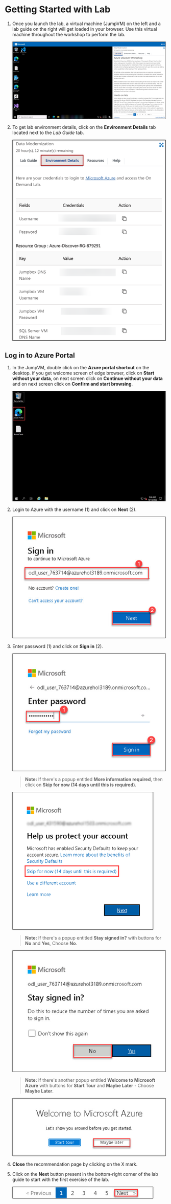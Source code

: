 # Getting Started with Lab	

1. Once you launch the lab, a virtual machine (JumpVM) on the left and a lab guide on the right will get loaded in your browser. Use this virtual machine throughout the workshop to perform the lab.	

   ![](media/1.191.png)	

2. To get lab environment details, click on the **Environment Details** tab located next to the *Lab Guide* tab. 	

   ![](media/1.192.png)	

## Log in to Azure Portal

1. In the JumpVM, double click on the **Azure portal shortcut** on the desktop. if you get welcome screen of edge browser, click on **Start without your data**, on next screen click on **Continue without your data** and on next screen click on **Confirm and start browsing**.

   ![azure portal.](media/1.193.jpg)  

2. Login to Azure with the username **<inject key="AzureAdUserEmail" />** (1) and click on **Next** (2).

   ![](media/1.194.jpg)

3. Enter password **<inject key="AzureAdUserPassword" />** (1) and click on **Sign in** (2).

   ![](media/1.195.jpg)
   
   >**Note:** If there's a popup entitled **More information required**, then click on **Skip for now (14 days until this is required)**.
   
   ![](media/1.196.png)

   >**Note:** If there's a popup entitled **Stay signed in?** with buttons for **No** and **Yes**, Choose **No**.
   
   ![](media/1.197.jpg)
     
   >**Note:** If there's another popup entitled **Welcome to Microsoft Azure** with buttons for **Start Tour** and **Maybe Later** - Choose **Maybe Later**.
   
   ![](media/1.198.jpg)
   
4. **Close** the recommendation page by clicking on the X mark.
  
5. Click on the **Next** button present in the bottom-right corner of the lab guide to start with the first exercise of the lab.

   ![](media/1.199.jpg)
